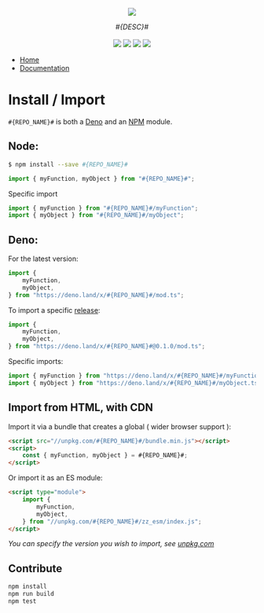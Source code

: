 <p align="center">
    <img src="https://user-images.githubusercontent.com/6702424/80216211-00ef5280-863e-11ea-81de-59f3a3d4b8e4.png">  
</p>
<p align="center">
    <i>#{DESC}#</i>
    <br>
    <br>
    <img src="https://github.com/garronej/#{REPO_NAME}#/workflows/ci/badge.svg?branch=develop">
    <img src="https://img.shields.io/bundlephobia/minzip/#{REPO_NAME}#">
    <img src="https://img.shields.io/npm/dw/#{REPO_NAME}#">
    <img src="https://img.shields.io/npm/l/#{REPO_NAME}#">
</p>

-   [Home](https://github.com/garronej/#{REPO_NAME}#)
-   [Documentation](https://github.com/garronej/#{REPO_NAME}#)

# Install / Import

`#{REPO_NAME}#` is both a [Deno](https://deno.land/x/#{REPO_NAME}#) and an [NPM](https://www.npmjs.com/#{REPO_NAME}#) module.

## Node:

```bash
$ npm install --save #{REPO_NAME}#
```

```typescript
import { myFunction, myObject } from "#{REPO_NAME}#";
```

Specific import

```typescript
import { myFunction } from "#{REPO_NAME}#/myFunction";
import { myObject } from "#{REPO_NAME}#/myObject";
```

## Deno:

For the latest version:

```typescript
import {
    myFunction,
    myObject,
} from "https://deno.land/x/#{REPO_NAME}#/mod.ts";
```

To import a specific [release](https://github.com/garronej/#{REPO_NAME}#/releases):

```typescript
import {
    myFunction,
    myObject,
} from "https://deno.land/x/#{REPO_NAME}#@0.1.0/mod.ts";
```

Specific imports:

```typescript
import { myFunction } from "https://deno.land/x/#{REPO_NAME}#/myFunction.ts";
import { myObject } from "https://deno.land/x/#{REPO_NAME}#/myObject.ts";
```

## Import from HTML, with CDN

Import it via a bundle that creates a global ( wider browser support ):

```html
<script src="//unpkg.com/#{REPO_NAME}#/bundle.min.js"></script>
<script>
    const { myFunction, myObject } = #{REPO_NAME}#;
</script>
```

Or import it as an ES module:

```html
<script type="module">
    import {
        myFunction,
        myObject,
    } from "//unpkg.com/#{REPO_NAME}#/zz_esm/index.js";
</script>
```

_You can specify the version you wish to import, see [unpkg.com](https://unpkg.com)_

## Contribute

```bash
npm install
npm run build
npm test
```
